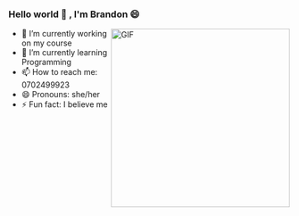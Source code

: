 ### Hello world 👋 , I'm Brandon 😄

<img align="right" alt="GIF" src="https://www.google.com/url?sa=i&url=https%3A%2F%2Fvideoplasty.com%2Fstock-gifs%2Fman-working-at-his-desk-673&psig=AOvVaw1hjk7Cr_rT4k-rtmK5ug9R&ust=1654338244629000&source=images&cd=vfe&ved=0CAwQjRxqFwoTCLDW-M6IkfgCFQAAAAAdAAAAABAD" width="320" height="320" />


- 🔭 I’m currently working on my course 
- 🌱 I’m currently learning Programming
- 📫 How to reach me: 0702499923
- 😄 Pronouns:  she/her
- ⚡ Fun fact: I believe me

